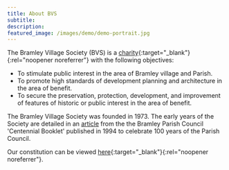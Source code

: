 ```yaml
---
title: About BVS
subtitle:
description: 
featured_image: /images/demo/demo-portrait.jpg
---
```


The Bramley Village Society (BVS) is a [charity](https://register-of-charities.charitycommission.gov.uk/charity-details/?regid=266026&subid=0){:target="_blank"}{:rel="noopener noreferrer"} with the following objectives:
		
- To stimulate public interest in the area of Bramley village and Parish.
- To promote high standards of development planning and architecture in the area of benefit.
- To secure the preservation, protection, development, and improvement of features of historic or public interest in the area of benefit.
		
The Bramley Village Society was founded in 1973. The early years of the Society are detailed in an [article](/early-history) from the the Bramley Parish Council 'Centennial Booklet' published in 1994 to celebrate 100 years of the Parish Council.

Our constitution can be viewed [here](https://www.dropbox.com/s/vcjssocmq6ul7zh/BVS%20Constitution%20-%20revised%20version%20March%202022.pdf?dl=0){:target="_blank"}{:rel="noopener noreferrer"}.






